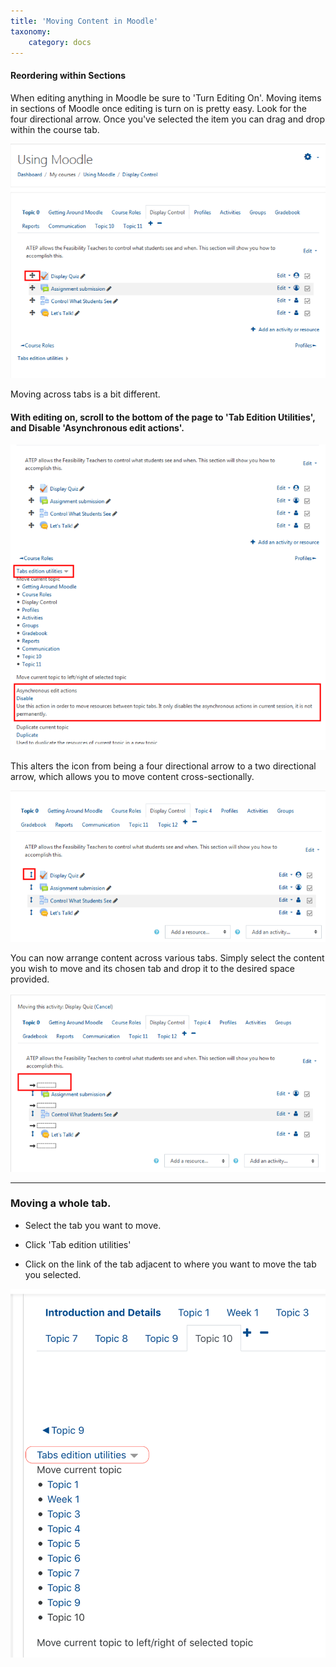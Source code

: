 ```yaml
---
title: 'Moving Content in Moodle'
taxonomy:
    category: docs
---
```


#### Reordering within Sections

When editing anything in Moodle be sure to 'Turn Editing On'. Moving items in sections of Moodle once editing is turn on is pretty easy. Look for the four directional arrow. Once you've selected the item you can drag and drop within the course tab.

![](reordering-content-1.png)

Moving across tabs is a bit different.

#### With editing on, scroll to the bottom of the page to 'Tab Edition Utilities', and Disable 'Asynchronous edit actions'.

![](reordering-content-3.png)

This alters the icon from being a four directional arrow to a two directional arrow, which allows you to move content cross-sectionally.

![](reordering-content-4.png)

You can now arrange content across various tabs. Simply select the content you wish to move and its chosen tab and drop it to the desired space provided.

![](reordering-content-5.png)

---

### Moving a whole tab.

- Select the tab you want to move.

- Click 'Tab edition utilities'

- Click on the link of the tab adjacent to where you want to move the tab you selected.

![](reordering-content-6.png)
